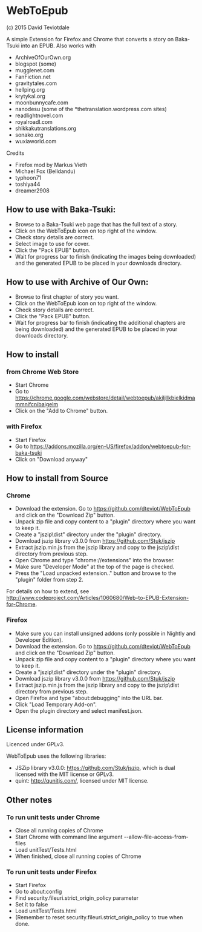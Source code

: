 # WebToEpub
(c) 2015 David Teviotdale   

A simple Extension for Firefox and Chrome that converts a story on Baka-Tsuki into an EPUB.
Also works with 
* ArchiveOfOurOwn.org
* blogspot (some)
* mugglenet.com
* FanFiction.net
* gravitytales.com
* hellping.org
* krytykal.org
* moonbunnycafe.com
* nanodesu (some of the *thetranslation.wordpress.com sites)
* readlightnovel.com
* royalroadl.com 
* shikkakutranslations.org
* sonako.org
* wuxiaworld.com

Credits
* Firefox mod by Markus Vieth
* Michael Fox (Belldandu)
* typhoon71
* toshiya44
* dreamer2908

## How to use with Baka-Tsuki:
* Browse to a Baka-Tsuki web page that has the full text of a story.
* Click on the WebToEpub icon on top right of the window.
* Check story details are correct.
* Select image to use for cover.
* Click the "Pack EPUB" button.
* Wait for progress bar to finish (indicating the images being downloaded) and the generated EPUB to be placed in your downloads directory.

## How to use with Archive of Our Own:
* Browse to first chapter of story you want.
* Click on the WebToEpub icon on top right of the window.
* Check story details are correct.
* Click the "Pack EPUB" button.
* Wait for progress bar to finish (indicating the additional chapters are being downloaded) and the generated EPUB to be placed in your downloads directory.

## How to install 
### from Chrome Web Store
* Start Chrome
* Go to https://chrome.google.com/webstore/detail/webtoepub/akiljllkbielkidmammnifcnibaigelm
* Click on the "Add to Chrome" button.

### with Firefox
* Start Firefox
* Go to https://addons.mozilla.org/en-US/firefox/addon/webtoepub-for-baka-tsuki
* Click on "Download anyway"

## How to install from Source
### Chrome
* Download the extension. Go to https://github.com/dteviot/WebToEpub and click on the "Download Zip" button.
* Unpack zip file and copy content to a "plugin" directory where you want to keep it.
* Create a "jszip\dist" directory under the "plugin" directory.
* Download jszip library v3.0.0 from https://github.com/Stuk/jszip
* Extract jszip.min.js from the jszip library and copy to the jszip\dist directory from previous step.
* Open Chrome and type "chrome://extensions" into the browser.
* Make sure "Developer Mode" at the top of the page is checked.
* Press the "Load unpacked extension.." button and browse to the "plugin" folder from step 2.

For details on how to extend, see http://www.codeproject.com/Articles/1060680/Web-to-EPUB-Extension-for-Chrome.

### Firefox
* Make sure you can install unsigned addons (only possible in Nightly and Developer Edition).
* Download the extension. Go to https://github.com/dteviot/WebToEpub and click on the "Download Zip" button.
* Unpack zip file and copy content to a "plugin" directory where you want to keep it.
* Create a "jszip\dist" directory under the "plugin" directory.
* Download jszip library v3.0.0 from https://github.com/Stuk/jszip
* Extract jszip.min.js from the jszip library and copy to the jszip\dist directory from previous step.
* Open Firefox and type "about:debugging" into the URL bar.
* Click "Load Temporary Add-on".
* Open the plugin directory and select manifest.json.

## License information
Licenced under GPLv3.

WebToEpub uses the following libraries:
* JSZip library v3.0.0: https://github.com/Stuk/jszip, which is dual licensed with the MIT license or GPLv3.
* quint: http://qunitjs.com/, licensed under MIT license.

## Other notes
### To run unit tests under Chrome
* Close all running copies of Chrome 
* Start Chrome with command line argument --allow-file-access-from-files
* Load unitTest/Tests.html
* When finished, close all running copies of Chrome

### To run unit tests under Firefox
* Start Firefox 
* Go to about:config
* Find security.fileuri.strict_origin_policy parameter
* Set it to false
* Load unitTest/Tests.html
* (Remember to reset security.fileuri.strict_origin_policy to true when done.
